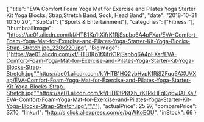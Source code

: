 {
	"title": "EVA Comfort Foam Yoga Mat for Exercise and Pilates Yoga Starter Kit Yoga Blocks, Strap,Stretch Band, Sock, Head Band",
	"date": "2018-10-31 10:30:20",
	"SubCat": ["Sports & Entertainment"],
	"categories": ["Fitness "],
	"thumbnailImage": "https://ae01.alicdn.com/kf/HTB1Kp1tXifrK1RjSspbq6A4pFXar/EVA-Comfort-Foam-Yoga-Mat-for-Exercise-and-Pilates-Yoga-Starter-Kit-Yoga-Blocks-Strap-Stretch.jpg_220x220.jpg",
	"BigImage": ["https://ae01.alicdn.com/kf/HTB1Kp1tXifrK1RjSspbq6A4pFXar/EVA-Comfort-Foam-Yoga-Mat-for-Exercise-and-Pilates-Yoga-Starter-Kit-Yoga-Blocks-Strap-Stretch.jpg","https://ae01.alicdn.com/kf/HTB1HQ2ybHvpK1RjSZFqq6AXUVXap/EVA-Comfort-Foam-Yoga-Mat-for-Exercise-and-Pilates-Yoga-Starter-Kit-Yoga-Blocks-Strap-Stretch.jpg","https://ae01.alicdn.com/kf/HTB1tPKtXh_rK1RkHFqDq6yJAFXai/EVA-Comfort-Foam-Yoga-Mat-for-Exercise-and-Pilates-Yoga-Starter-Kit-Yoga-Blocks-Strap-Stretch.jpg","",""],
	"actualPrice": 25.97,
	"comparePrice": 37.10,
	"linkurl": "http://s.click.aliexpress.com/e/bqWKoEQU",
	"inStock": 66
}
